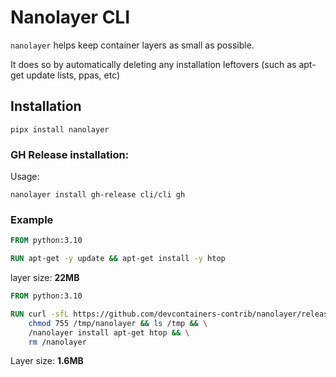# Nanolayer CLI

`nanolayer` helps keep container layers as small as possible.

It does so by automatically deleting any installation leftovers (such as apt-get update lists, ppas, etc)


## Installation


`pipx install nanolayer`


### GH Release installation:
Usage:

```shell
nanolayer install gh-release cli/cli gh 
```

### Example 

```dockerfile
FROM python:3.10

RUN apt-get -y update && apt-get install -y htop 
```

layer size:  **22MB**

```dockerfile
FROM python:3.10

RUN curl -sfL https://github.com/devcontainers-contrib/nanolayer/releases/download/v0.4.0/nanolayer-x86_64-unknown-linux-gnu.tgz | tar fxvz - -C / && \
    chmod 755 /tmp/nanolayer && ls /tmp && \
    /nanolayer install apt-get htop && \
    rm /nanolayer
```

Layer size: **1.6MB**
